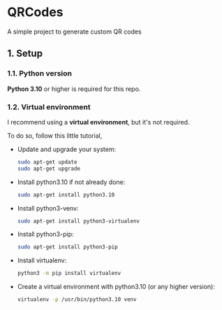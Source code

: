 # QRCodes

A simple project to generate custom QR codes

## 1. Setup

### 1.1. Python version

**Python 3.10** or higher is required for this repo.

### 1.2. Virtual environment

I recommend using a **virtual environment**, but it's not required.

To do so, follow this little tutorial,

- Update and upgrade your system:

  ```bash
  sudo apt-get update
  sudo apt-get upgrade
  ```

- Install python3.10 if not already done:

  ```bash
  sudo apt-get install python3.10
  ```

- Install python3-venv:

  ```bash
  sudo apt-get install python3-virtualenv
  ```

- Install python3-pip:

  ```bash
  sudo apt-get install python3-pip
  ```

- Install virtualenv:

  ```bash
  python3 -m pip install virtualenv
  ```

- Create a virtual environment with python3.10 (or any higher version):

  ```bash
  virtualenv -p /usr/bin/python3.10 venv
  ```
